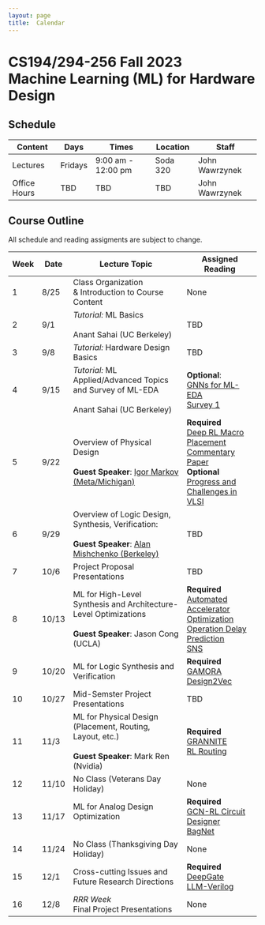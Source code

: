```yaml
---
layout: page
title:  Calendar
---
```

# CS194/294-256 Fall 2023 <br/> Machine Learning (ML) for Hardware Design

## Schedule

 | Content       | Days      | Times               | Location     | Staff           |
 | ---           | ---       | ---                 | ---          | ---             |
 | Lectures      | Fridays   | 9:00 am - 12:00 pm  | Soda 320     | John Wawrzynek  |
 | Office Hours  | TBD       | TBD   | TBD | John Wawrzynek       |

## Course Outline
All schedule and reading assigments are subject to change.

 | Week | Date | Lecture Topic | Assigned Reading |
 | ---  | ---  | ---           | ---              |
 | 1  | 8/25 | Class Organization <br/> & Introduction to Course Content  | None |
 | 2  | 9/1 | *Tutorial:* ML Basics <br/><br/> Anant Sahai (UC Berkeley) | TBD |
 | 3  | 9/8 | *Tutorial:* Hardware Design  Basics  | TBD |
 | 4  | 9/15 | *Tutorial:* ML Applied/Advanced Topics and Survey of ML-EDA <br/><br/>  Anant Sahai (UC Berkeley) | **Optional**:<br/> [GNNs for ML-EDA](https://ieeexplore.ieee.org/stamp/stamp.jsp?arnumber=9598835) <br/> [Survey 1](https://dl.acm.org/doi/pdf/10.1145/3543853?casa_token=poTXBGP888sAAAAA:9-7CHHyCdXf6TogyOoULInhEx_nu_ptRMservU_dIPrY2dfSuWtQ2RgbOvmJTPU7yAX1_Tag0GPgNQ)|
 | 5  | 9/22 | Overview of Physical Design <br/><br/> **Guest Speaker**: [Igor Markov (Meta/Michigan)](https://web.eecs.umich.edu/~imarkov/) | **Required**<br/> [Deep RL Macro Placement](https://arxiv.org/pdf/2004.10746.pdf) <br/> [Commentary Paper](https://arxiv.org/abs/2306.09633) <br/> **Optional** <br/> [Progress and Challenges in VLSI](https://dl.acm.org/doi/abs/10.1145/2429384.2429441?casa_token=6QK9e3uoVsYAAAAA:MiHKO-F1sQKoThXyQZiFtMfBxdeNBy646g-oqktUzrM_kOhpTJ0dBGqK7imqQ2GlrSeyLtXFSNg)|
 | 6  | 9/29 |Overview of Logic Design, Synthesis, Verification: <br/><br/> **Guest Speaker**:  [Alan Mishchenko (Berkeley)](https://people.eecs.berkeley.edu/~alanmi/) | TBD |
 | 7  | 10/6 | Project Proposal Presentations | TBD |
 | 8  | 10/13 | ML for High-Level Synthesis and Architecture-Level Optimizations <br/><br/> **Guest Speaker**: Jason Cong (UCLA)| **Required**<br/> [Automated Accelerator Optimization](https://dl.acm.org/doi/pdf/10.1145/3489517.3530409) <br/> [Operation Delay Prediction](https://dl.acm.org/doi/pdf/10.1145/3400302.3415657) <br/> [SNS](https://dl.acm.org/doi/pdf/10.1145/3470496.3527444)|
 | 9  | 10/20 | ML for Logic Synthesis and Verification | **Required**<br/>[GAMORA](https://arxiv.org/pdf/2303.08256.pdf)<br/> [Design2Vec](https://proceedings.neurips.cc/paper/2021/file/c5aa65949d20f6b20e1a922c13d974e7-Paper.pdf)|
 | 10 | 10/27 | Mid-Semster Project Presentations | TBD |
 | 11 | 11/3  | ML for Physical Design (Placement, Routing, Layout, etc.) <br/><br/> **Guest Speaker**: Mark Ren (Nvidia)| **Required** <br/> [GRANNITE](https://research.nvidia.com/sites/default/files/pubs/2020-07_GRANNITE%3A-Graph-Neural/034_2_GRANNITE.pdf) <br/> [RL Routing](https://dl.acm.org/doi/pdf/10.1145/3569052.3571874) |
 | 12 | 11/10  | No Class (Veterans Day Holiday) | None |
 | 13 | 11/17  | ML for Analog Design Optimization <br/><br/> | **Required** <br/> [GCN-RL Circuit Designer](https://arxiv.org/pdf/2005.00406.pdf) <br/> [BagNet](https://arxiv.org/pdf/1907.10515.pdf) |
 | 14 | 11/24  | No Class (Thanksgiving Day Holiday) | None |
 | 15 | 12/1   | Cross-cutting Issues and <br/> Future Research Directions | **Required** <br/>[DeepGate](https://dl.acm.org/doi/pdf/10.1145/3489517.3530497?casa_token=ZBPhdF64kSMAAAAA:VKNJ4VJfeWIrUeJ1sRCbS0hzurvbOEsoHhEydwKWi8DWZxYum9eSxo3igC1EdDocsIBn9sSS_Zj_2g) <br/> [LLM-Verilog](https://arxiv.org/pdf/2212.11140.pdf)  |
 | 16 | 12/8   | *RRR Week* <br/> Final Project Presentations  | None |
